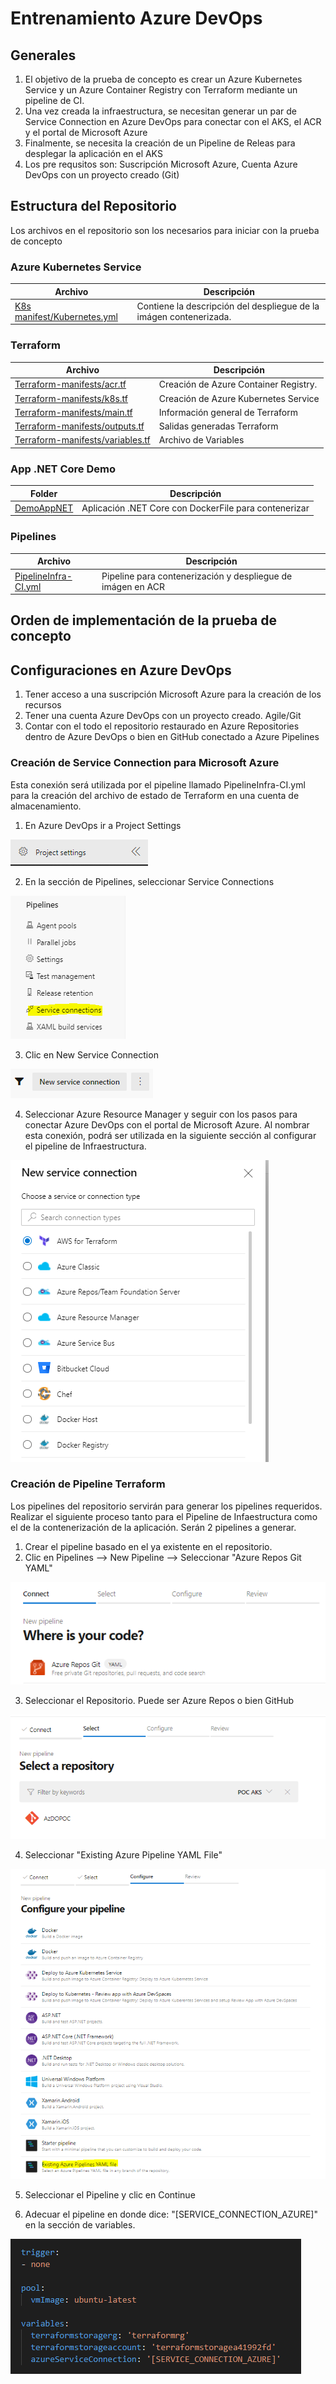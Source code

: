 # Entrenamiento Azure DevOps

## Generales

1. El objetivo de la prueba de concepto es crear un Azure Kubernetes Service y un Azure Container Registry con Terraform mediante un pipeline de CI.
2. Una vez creada la infraestructura, se necesitan generar un par de Service Connection en Azure DevOps para conectar con el AKS, el ACR y el portal de Microsoft Azure
3. Finalmente, se necesita la creación de un Pipeline de Releas para desplegar la aplicación en el AKS
4. Los pre requsitos son: Suscripción Microsoft Azure, Cuenta Azure DevOps con un proyecto creado (Git)

## Estructura del Repositorio

Los archivos en el repositorio son los necesarios para iniciar con la prueba de concepto

### Azure Kubernetes Service

| Archivo  | Descripción |
| ----------------- | ----------------- |
| [K8s manifest/Kubernetes.yml](https://github.com/hevaldes/AzDO/blob/main/K8s%20manifest/Kubernetes.yml)  | Contiene la descripción del despliegue de la imágen contenerizada. |


### Terraform

| Archivo  | Descripción |
| ----------------- | ----------------- |
| [Terraform-manifests/acr.tf](https://github.com/hevaldes/AzDO/blob/main/Terraform-manifests/acr.tf)  | Creación de Azure Container Registry. |
| [Terraform-manifests/k8s.tf](https://github.com/hevaldes/AzDO/blob/main/Terraform-manifests/k8s.tf)  | Creación de Azure Kubernetes Service |
| [Terraform-manifests/main.tf](https://github.com/hevaldes/AzDO/blob/main/Terraform-manifests/main.tf)  | Información general de Terraform |
| [Terraform-manifests/outputs.tf](https://github.com/hevaldes/AzDO/blob/main/Terraform-manifests/outputs.tf)  | Salidas generadas Terraform |
| [Terraform-manifests/variables.tf](https://github.com/hevaldes/AzDO/blob/main/Terraform-manifests/variables.tf)  | Archivo de Variables |

### App .NET Core Demo

| Folder  | Descripción |
| ----------------- | ----------------- |
| [DemoAppNET](https://github.com/hevaldes/AzDO/tree/main/DemoAppNET)  | Aplicación .NET Core con DockerFile para contenerizar |


### Pipelines

| Archivo  | Descripción |
| ----------------- | ----------------- |
| [PipelineInfra-CI.yml](https://github.com/hevaldes/AzDO/blob/main/PipelineApp-CI.yml)  | Pipeline para contenerización y despliegue de imágen en ACR |

## Orden de implementación de la prueba de concepto

## Configuraciones en Azure DevOps

1. Tener acceso a una suscripción Microsoft Azure para la creación de los recursos
2. Tener una cuenta Azure DevOps con un proyecto creado. Agile/Git
3. Contar con el todo el repositorio restaurado en Azure Repositories dentro de Azure DevOps o bien en GitHub conectado a Azure Pipelines

### Creación de Service Connection para Microsoft Azure

Esta conexión será utilizada por el pipeline llamado PipelineInfra-CI.yml para la creación del archivo de estado de Terraform en una cuenta de almacenamiento. 

1. En Azure DevOps ir a Project Settings

![Image](https://github.com/hevaldes/AzDO/blob/main/assets/ProjectSettings.PNG "Project Settings")

2. En la sección de Pipelines, seleccionar Service Connections

![Image](https://github.com/hevaldes/AzDO/blob/main/assets/ServiceConnections.PNG "Service Connections")

3. Clic en New Service Connection

![Image](https://github.com/hevaldes/AzDO/blob/main/assets/NewServiceConnection.PNG "New Service Connection")

4. Seleccionar Azure Resource Manager y seguir con los pasos para conectar Azure DevOps con el portal de Microsoft Azure. Al nombrar esta conexión, podrá ser utilizada en la siguiente sección al configurar el pipeline de Infraestructura. 

![Image](https://github.com/hevaldes/AzDO/blob/main/assets/ARM.PNG "Azure Resource Manager")

### Creación de Pipeline Terraform

Los pipelines del repositorio servirán para generar los pipelines requeridos. Realizar el siguiente proceso tanto para el Pipeline de Infaestructura como el de la contenerización de la aplicación. Serán 2 pipelines a generar. 

1. Crear el  pipeline basado en el ya existente en el repositorio. 
2. Clic en Pipelines --> New Pipeline --> Seleccionar "Azure Repos Git YAML"

![Image](https://github.com/hevaldes/AzDO/blob/main/assets/GitRepo.PNG "Azure Repo - Git")

3. Seleccionar el Repositorio. Puede ser Azure Repos o bien GitHub

![Image](https://github.com/hevaldes/AzDO/blob/main/assets/SelectRepo.PNG "Select Azure Repo")

4. Seleccionar "Existing Azure Pipeline YAML File"

![Image](https://github.com/hevaldes/AzDO/blob/main/assets/ExistingYAML.PNG "Select Existing YAML")

5. Seleccionar el Pipeline y clic en Continue

6. Adecuar el pipeline en donde dice: "[SERVICE_CONNECTION_AZURE]" en la sección de variables.

![Image](https://github.com/hevaldes/AzDO/blob/main/assets/Variables.PNG "Variables")



